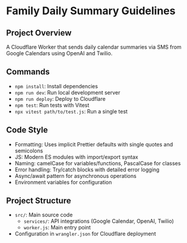 # Family Daily Summary Guidelines

## Project Overview
A Cloudflare Worker that sends daily calendar summaries via SMS from Google Calendars using OpenAI and Twilio.

## Commands
- `npm install`: Install dependencies
- `npm run dev`: Run local development server
- `npm run deploy`: Deploy to Cloudflare
- `npm test`: Run tests with Vitest
- `npx vitest path/to/test.js`: Run a single test

## Code Style
- Formatting: Uses implicit Prettier defaults with single quotes and semicolons
- JS: Modern ES modules with import/export syntax
- Naming: camelCase for variables/functions, PascalCase for classes
- Error handling: Try/catch blocks with detailed error logging
- Async/await pattern for asynchronous operations
- Environment variables for configuration

## Project Structure
- `src/`: Main source code
  - `services/`: API integrations (Google Calendar, OpenAI, Twilio)
  - `worker.js`: Main entry point
- Configuration in `wrangler.json` for Cloudflare deployment